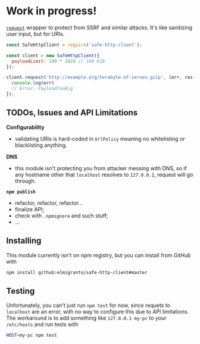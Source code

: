 # Work in progress!

[`request`](https://github.com/request/request) wrapper to protect from SSRF and similar attacks. It's like sanitizing user input, but for URIs.

``` js
const SafeHttpClient = require('safe-http-client');

const client = new SafeHttpClient({
  payloadLimit: 100 * 1024 // 100 KiB
});

client.request('http://example.org/terabyte-of-zeroes.gzip', (err, res) => {
  console.log(err)
  // Error: PayloadTooBig
});
```

## TODOs, Issues and API Limitations

**Configurability**

- validating URIs is hard-coded in `UrlPolicy` meaning no whitelisting or blacklisting anything.

**DNS**

- this module isn't protecting you from attacker messing with DNS,
  so if any hostname other that `localhost` resolves to `127.0.0.1`,
  request will go through.

**`npm publish`**

- refactor, refactor, refactor…
- finalize API;
- check with `.npmignore` and such stuff;
- …


## Installing

This module currently isn't on npm registry, but you can install from GitHub with

``` bash
npm install github:elmigranto/safe-http-client#master
```

## Testing

Unfortunately, you can't just run `npm test` for now, since requets to `localhost` are an error, with no way to configure this due to API limitations. The workaround is to add something like `127.0.0.1 my-pc` to your `/etc/hosts` and run tests with

``` bash
HOST=my-pc npm test
```
